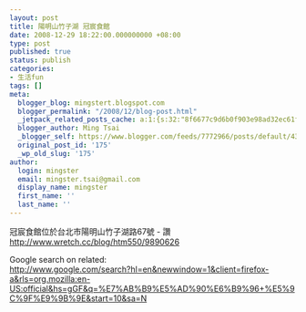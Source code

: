 ```yaml
---
layout: post
title: 陽明山竹子湖 冠宸食館
date: 2008-12-29 18:22:00.000000000 +08:00
type: post
published: true
status: publish
categories:
- 生活fun
tags: []
meta:
  blogger_blog: mingstert.blogspot.com
  blogger_permalink: "/2008/12/blog-post.html"
  _jetpack_related_posts_cache: a:1:{s:32:"8f6677c9d6b0f903e98ad32ec61f8deb";a:2:{s:7:"expires";i:1455609220;s:7:"payload";a:3:{i:0;a:1:{s:2:"id";i:959;}i:1;a:1:{s:2:"id";i:79;}i:2;a:1:{s:2:"id";i:145;}}}}
  blogger_author: Ming Tsai
  _blogger_self: https://www.blogger.com/feeds/7772966/posts/default/4300795397542327508
  original_post_id: '175'
  _wp_old_slug: '175'
author:
  login: mingster
  email: mingster.tsai@gmail.com
  display_name: mingster
  first_name: ''
  last_name: ''
---
```

<p>冠宸食館位於台北市陽明山竹子湖路67號 - 讚<br /><a href="http://www.wretch.cc/blog/htm550/9890626">http://www.wretch.cc/blog/htm550/9890626</a></p>
<p>Google search on related:<br /><a href="http://www.google.com/search?hl=en&amp;newwindow=1&amp;client=firefox-a&amp;rls=org.mozilla:en-US:official&amp;hs=gGF&amp;q=%E7%AB%B9%E5%AD%90%E6%B9%96+%E5%9C%9F%E9%9B%9E&amp;start=10&amp;sa=N">http://www.google.com/search?hl=en&amp;newwindow=1&amp;client=firefox-a&amp;rls=org.mozilla:en-US:official&amp;hs=gGF&amp;q=%E7%AB%B9%E5%AD%90%E6%B9%96+%E5%9C%9F%E9%9B%9E&amp;start=10&amp;sa=N</a></p>
